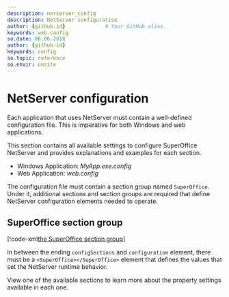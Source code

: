 ```yaml
---
description: nerserver_config      
description: NetServer configuration
author: {github-id}             # Your GitHub alias.
keywords: web.config
so.date: 06.06.2018
author: {github-id}
keywords: config
so.topic: reference
so.envir: onsite
---
```


# NetServer configuration

Each application that uses NetServer must contain a well-defined configuration file. This is imperative for both Windows and web applications.

This section contains all available settings to configure SuperOffice NetServer and provides explanations and examples for each section.

* Windows Application: *MyApp.exe.config*
* Web Application: *web.config*

The configuration file must contain a section group named `SuperOffice`. Under it, additional sections and section groups are required that define NetServer configuration elements needed to operate.

## SuperOffice section group

[!code-xml[the SuperOffice section group](includes/section-group-superoffice.xml)]

In between the ending `configSections` and `configuration` element, there must be a `<SuperOffice></SuperOffice>` element that defines the values that set the NetServer runtime behavior.

View one of the available sections to learn more about the property settings available in each one.
